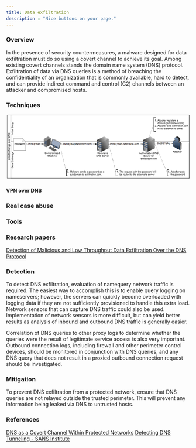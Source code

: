```yaml
---
title: Data exfiltration
description : "Nice buttons on your page."
---
```



### Overview <a id="chapter-1"></a>

In the presence of security countermeasures, a malware designed for data exfiltration must do so using a covert channel to achieve its goal. Among existing covert channels stands the domain name system (DNS) protocol. Exfiltration of data via DNS queries is a method of breaching the confidentiality of an organization that is commonly available, hard to detect, and can provide indirect command and control (C2) channels between an attacker and compromised hosts.

### Techniques <a id="chapter-2"></a>
![alt text](Data-Exfiltration.png)

#### VPN over DNS

### Real case abuse<a id="chapter-3"></a>


### Tools <a id="chapter-4"></a>

### Research papers <a id="chapter-5"></a>

[Detection of Malicious and Low Throughput Data
Exfiltration Over the DNS Protocol](https://arxiv.org/pdf/1709.08395.pdf)

### Detection <a id="chapter-6"></a>

To detect DNS exfiltration, evaluation of namequery network traffic is required. The easiest way
to accomplish this is to enable query logging on nameservers; however, the servers can quickly
become overloaded with logging data if they are not sufficiently provisioned to handle this extra
load. Network sensors that can capture DNS traffic could also be used. Implementation of
network sensors is more difficult, but can yield better results as analysis of inbound and
outbound DNS traffic is generally easier.

Correlation of DNS queries to other proxy logs to determine whether the queries were the result
of legitimate service access is also very important. Outbound connection logs, including firewall
and other perimeter control devices, should be monitored in conjunction with DNS queries, and
any DNS query that does not result in a proxied outbound connection request should be
investigated.

### Mitigation <a id="chapter-7"></a>

To prevent DNS exfiltration from a protected network, ensure that DNS queries are not relayed
outside the trusted perimeter. This will prevent any information being leaked via DNS to
untrusted hosts.



### References <a id="chapter-8"></a>

[DNS as a Covert Channel Within Protected
Networks](https://www.researchgate.net/profile/Seth_Bromberger/publication/319492986_DNS_as_a_Covert_Channel_Within_Protected_Networks/links/59aed9e2a6fdcca6542425c5/DNS-as-a-Covert-Channel-Within-Protected-Networks.pdf)
[Detecting DNS Tunneling - SANS Institute](https://www.sans.org/reading-room/whitepapers/dns/detecting-dns-tunneling-34152)